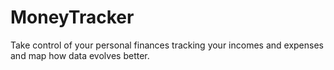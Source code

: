 # MoneyTracker
Take control of your personal finances tracking your incomes and expenses and map how data evolves better.
